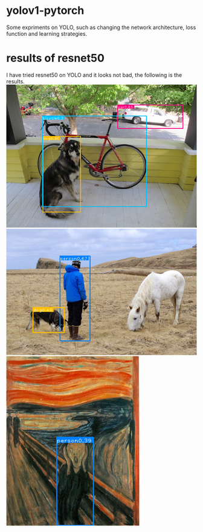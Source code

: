 # yolov1-pytorch
Some expriments on YOLO, such as changing the network architecture, loss function and learning strategies. 
# results of resnet50
I have tried resnet50 on YOLO and it looks not bad, the following is the results.
![](det/bbox_dog.png)
![](det/bbox_person.png) ![](det/bbox_scream.png)
